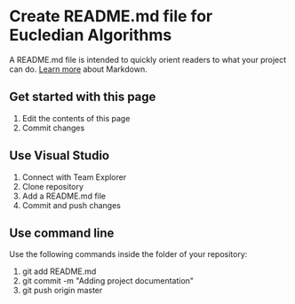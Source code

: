 ﻿# Create README.md file for Eucledian Algorithms

A README.md file is intended to quickly orient readers to what your project can do. [Learn more](http://go.microsoft.com/fwlink/p/?LinkId=524306) about Markdown.

## Get started with this page
 1. Edit the contents of this page
 2. Commit changes

## Use Visual Studio
 1. Connect with Team Explorer
 2. Clone repository
 3. Add a README.md file
 4. Commit and push changes

## Use command line
Use the following commands inside the folder of your repository:

 1. git add README.md
 2. git commit -m "Adding project documentation" 
 3. git push origin master
